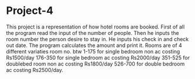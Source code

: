 # Project-4
This project is a representation of how hotel rooms are booked.
First of all the program read the input of the number of people.
Then he inputs the room number the person desire to stay in.
He inputs his check in and check out date.
The program calculates the amount and print it.
Rooms are of 4 different variaties 
room no. btw 1-175 for single bedroom non ac costing Rs1500/day
176-350 for single bedroom ac costing Rs2000/day
351-525 for doublebed room non ac costing Rs1800/day
526-700 for double bedroom ac costing Rs2500/day.
